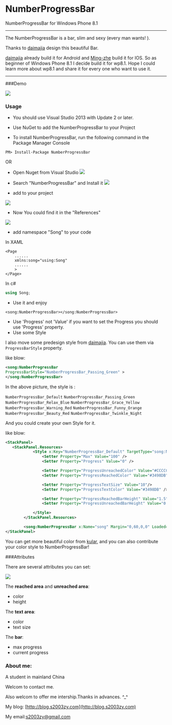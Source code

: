 NumberProgressBar
============
NumberProgressBar for Windows Phone 8.1

-----

The NumberProgressBar is a bar, slim and sexy (every man wants! ). 

Thanks to [daimajia](https://github.com/daimajia) design this beautiful Bar.

[daimajia](https://github.com/daimajia) already build it for Android and [Ming-zhe](https://github.com/Ming-Zhe) build it for IOS. So as beginner of Windows Phone 8.1 I decide build it for wp8.1. Hope I could learn more about wp8.1 and share it for every one who want to use it. 

---

###Demo

 ![](https://github.com/s2003zy/Images/blob/master/NumberProgressBar/1.gif)

### Usage

* You should use Visual Studio 2013 with Update 2 or later.

* Use NuGet to add the NumberProgressBar to your Project

* To install NumberProgressBar, run the following command in the Package Manager Console
```
PM> Install-Package NumberProgressBar 
```
OR
  * Open Nuget from Visual Studio
  ![](https://github.com/s2003zy/Images/blob/master/NumberProgressBar/2.jpg)

  * Search "NumberProgressBar" and Install it
  ![](https://github.com/s2003zy/Images/blob/master/NumberProgressBar/3.jpg)

  * add to your project
  
  ![](https://github.com/s2003zy/Images/blob/master/NumberProgressBar/4.jpg)
 
  * Now You could find it in the "References"
  
  ![](https://github.com/s2003zy/Images/blob/master/NumberProgressBar/5.jpg)


* add namespace "Song" to your code

In XAML
```XAML
<Page
    ......
    xmlns:song="using:Song"
    ......
    >
</Page>
```
In c#
```cs
using Song;
```

* Use it and enjoy

```XAML
<song:NumberProgressBar></song:NumberProgressBar>
```
* Use 'Progress' not 'Value'
  if you want to set the Progress you should use 'Progress' property.
* Use some Style

I also move some predesign style from [daimajia](https://github.com/daimajia). You can use them via `ProgressBarStyle` property.

like blow:
```xml
<song:NumberProgressBar
ProgressBarStyle="NumberProgressBar_Passing_Green" >
</song:NumberProgressBar>

```
In the above picture, the style is : 

`NumberProgressBar_Default`
`NumberProgressBar_Passing_Green`
`NumberProgressBar_Relax_Blue`
`NumberProgressBar_Grace_Yellow`
`NumberProgressBar_Warning_Red`
`NumberProgressBar_Funny_Orange`
`NumberProgressBar_Beauty_Red`
`NumberProgressBar_Twinkle_Night`

And you could create your own Style for it.

like blow:
```xml
<StackPanel>
   <StackPanel.Resources>
            <Style x:Key="NumberProgressBar_Default" TargetType="song:NumberProgressBar">
                <Setter Property="Max" Value="100" />
                <Setter Property="Progress" Value="0" />

                <Setter Property="ProgressUnreachedColor" Value="#CCCCCC"/>
                <Setter Property="ProgressReachedColor" Value="#3498DB"/>

                <Setter Property="ProgressTextSize" Value="10"/>
                <Setter Property="ProgressTextColor" Value="#3498DB" />

                <Setter Property="ProgressReachedBarHeight" Value="1.5"/>
                <Setter Property="ProgressUnreachedBarHeight" Value="0.75"/>

            </Style>
        </StackPanel.Resources>

        <song:NumberProgressBar x:Name="song" Margin="0,60,0,0" Loaded="song_Loaded" Style="{StaticResource NumberProgressBar_Default}"></song:NumberProgressBar>
</StackPanel>

```



You can get more beautiful color from [kular](https://kuler.adobe.com), and you can also contribute your color style to NumberProgressBar!  



###Attributes

There are several attributes you can set:

![](http://ww2.sinaimg.cn/mw690/610dc034jw1efyttukr1zj20eg04bmx9.jpg)

The **reached area** and **unreached area**:

* color
* height 

The **text area**:

* color
* text size

The **bar**:

* max progress
* current progress

### About me:

A student in mainland China

Welcom to contact me.

Also welcom to offer me intership.Thanks in advances. ^_^ 

My blog: [http://blog.s2003zy.com](http://blog.s2003zy.com)

My email:[s2003zy@gmail.com](mailto:s2003zy@gmail.com)


